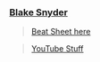 ### [Blake Snyder](https://en.wikipedia.org/wiki/Blake_Snyder) 


> [Beat Sheet here](http://www.savethecat.com/beat-sheets-alpha)  

> [YouTube Stuff](http://www.savethecat.com/youtube)  
